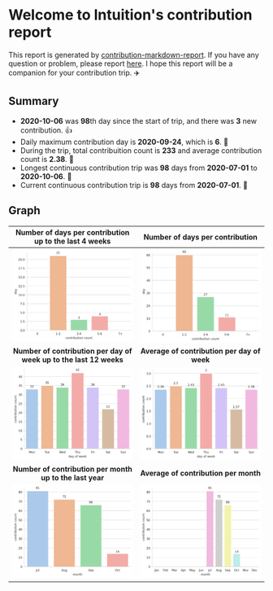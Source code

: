 # Welcome to lntuition's contribution report
This report is generated by [contribution-markdown-report](https://github.com/lntuition/contribution-markdown-report). If you have any question or problem, please report [here](https://github.com/lntuition/contribution-markdown-report/issues). I hope this report will be a companion for your contribution trip. :airplane:
## Summary
- **2020-10-06** was **98**th day since the start of trip, and there was **3** new contribution. :+1:
- Daily maximum contribution day is **2020-09-24**, which is **6**. :muscle:
- During the trip, total contribuition count is **233** and average contribution count is **2.38**. :clap:
- Longest continuous contribution trip was **98** days from **2020-07-01** to **2020-10-06**. :walking:
- Current continuous contribution trip is **98** days from **2020-07-01**. :running:
## Graph
| **Number of days per contribution up to the last 4 weeks** | **Number of days per contribution** |
|:--:|:--:|
| ![](asset/count_sum_recent.png) | ![](asset/count_sum_full.png) |
| **Number of contribution per day of week up to the last 12 weeks** | **Average of contribution per day of week** |
| ![](asset/dayofweek_sum_recent.png) | ![](asset/dayofweek_mean_full.png) |
| **Number of contribution per month up to the last year** | **Average of contribution per month** |
| ![](asset/month_sum_recent.png) | ![](asset/month_mean_full.png) |
